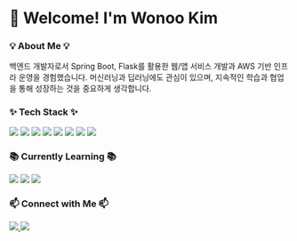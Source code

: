 <h1>👋 Welcome! I'm Wonoo Kim</h1>

<h3>💡 About Me 💡</h3>
백엔드 개발자로서 Spring Boot, Flask를 활용한 웹/앱 서비스 개발과 AWS 기반 인프라 운영을 경험했습니다.  
머신러닝과 딥러닝에도 관심이 있으며, 지속적인 학습과 협업을 통해 성장하는 것을 중요하게 생각합니다.  

<h3>✨ Tech Stack ✨</h3>
<span>
  <img src="https://img.shields.io/badge/Java-007396?style=flat-square&logo=Java&logoColor=white"/>
  <img src="https://img.shields.io/badge/Spring Boot-6DB33F?style=flat-square&logo=Spring&logoColor=white"/>
  <img src="https://img.shields.io/badge/Python-3776AB?style=flat-square&logo=Python&logoColor=white"/>
  <img src="https://img.shields.io/badge/Flask-000000?style=flat-square&logo=Flask&logoColor=white"/>
  <img src="https://img.shields.io/badge/MySQL-4479A1?style=flat-square&logo=MySQL&logoColor=white"/>
  <img src="https://img.shields.io/badge/Docker-2496ED?style=flat-square&logo=Docker&logoColor=white"/>
  <img src="https://img.shields.io/badge/AWS-232F3E?style=flat-square&logo=Amazon AWS&logoColor=white"/>
  <img src="https://img.shields.io/badge/GitHub Actions-2088FF?style=flat-square&logo=GitHub Actions&logoColor=white"/>
</span>

<h3>📚 Currently Learning 📚</h3>
<span>
  <img src="https://img.shields.io/badge/FastAPI-009688?style=flat-square&logo=FastAPI&logoColor=white"/>
  <img src="https://img.shields.io/badge/Deep Learning-FF6F00?style=flat-square&logo=PyTorch&logoColor=white"/>
  <img src="https://img.shields.io/badge/Machine Learning-FF6F00?style=flat-square&logo=TensorFlow&logoColor=white"/>
</span>

<h3>📫 Connect with Me 📫</h3>
<a href="https://velog.io/@kwwing">
    <img src="https://img.shields.io/badge/Tech Blog-11B48A?style=flat-square&logo=Vimeo&logoColor=white"/>
</a>
<a href="mailto:morning20404@gmail.com">
    <img src="https://img.shields.io/badge/Gmail-EA4335?style=flat-square&logo=Gmail&logoColor=white"/>
</a>
